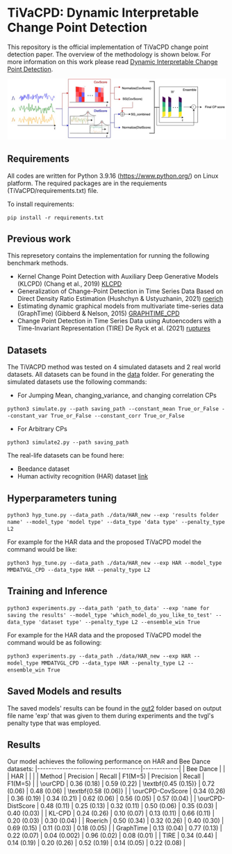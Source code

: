 # TiVaCPD: Dynamic Interpretable Change Point Detection
This repository is the official implementation of TiVaCPD change point detection paper. The overview of the methodology is shown below.
For more information on this work please read [Dynamic Interpretable Change Point Detection]().


![Network Overview](https://github.com/Tinbeh97/TiVaCPD/blob/main/Overview.jpg "network overview")
## Requirements
All codes are written for Python 3.9.16 (https://www.python.org/) on Linux platform. The required packages are in the requiements (TiVaCPD/requirements.txt) file.

To install requirements:

```setup
pip install -r requirements.txt
```
<!---
### Clone this repository
```
git clone git@github.com:
```
--->
## Previous work

This represetory contains the implementation for running the following benchmark methods.
- Kernel Change Point Detection with Auxiliary Deep Generative Models (KLCPD) (Chang et al., 2019) [KLCPD](https://arxiv.org/abs/1901.06077)
- Generalization of Change-Point Detection in Time Series Data Based on Direct Density Ratio Estimation (Hushchyn & Ustyuzhanin, 2021) [roerich](https://arxiv.org/abs/2001.06386)
- Estimating dynamic graphical models from multivariate time-series data (GraphTime) (Gibberd & Nelson, 2015) [GRAPHTIME_CPD](https://ceur-ws.org/Vol-1425/paper9.pdf)
- Change Point Detection in Time Series Data using Autoencoders with a Time-Invariant Representation (TIRE) De Ryck et al. (2021) [ruptures](https://arxiv.org/abs/2008.09524)

## Datasets 
The TiVACPD method was tested on 4 simulated datasets and 2 real world datasets. All datasets can be found in the [data](./TiVaCPD/data) folder.
For generating the simulated datasets use the following commands:
- For Jumping Mean, changing_variance, and changing correlation CPs
```
python3 simulate.py --path saving_path --constant_mean True_or_False --constant_var True_or_False --constant_corr True_or_False
```
- For Arbitrary CPs
```
python3 simulate2.py --path saving_path
```

The real-life datasets can be found here:
- Beedance dataset
- Human activity recognition (HAR) dataset [link](https://paperswithcode.com/dataset/har)
## Hyperparameters tuning 
```
python3 hyp_tune.py --data_path ./data/HAR_new --exp 'results folder name' --model_type 'model type' --data_type 'data type' --penalty_type L2
```

For example for the HAR data and the proposed TiVaCPD model the command would be like:
```
python3 hyp_tune.py --data_path ./data/HAR_new --exp HAR --model_type MMDATVGL_CPD --data_type HAR --penalty_type L2
```
## Training and Inference
```
python3 experiments.py --data_path 'path_to_data' --exp 'name for saving the results' --model_type 'which_model_do_you_like_to_test' --data_type 'dataset type' --penalty_type L2 --ensemble_win True
```

For example for the HAR data and the proposed TiVaCPD model the command would be as following:
```
python3 experiments.py --data_path ./data/HAR_new --exp HAR --model_type MMDATVGL_CPD --data_type HAR --penalty_type L2 --ensemble_win True
```
## Saved Models and results
The saved models' results can be found in the [out2](./TiVaCPD/out2) folder based on output file name 'exp' that was given to them during experiments and the tvgl's penalty type that was employed.

## Results
Our model achieves the following performance on HAR and Bee Dance datasets:
|-------------------------------------|-------------|
| Bee Dance      |             |             | HAR     |             |             |
| Method                              | Precision   | Recall      | F1(M=5)              | Precision    | Recall      | F1(M=5)              |
| \ourCPD                             | 0.36 (0.18) | 0.59 (0.22) | \textbf{0.45 (0.15)} | 0.72 (0.06)  | 0.48 (0.06) | \textbf{0.58 (0.06)} |
| \ourCPD-CovScore                    | 0.34 (0.26) | 0.36 (0.19) | 0.34 (0.21)          | 0.62 (0.06)  | 0.56 (0.05) | 0.57 (0.04)          |
| \ourCPD-DistScore                   | 0.48 (0.11) | 0.25 (0.13) | 0.32 (0.11)          | 0.50 (0.06)  | 0.35 (0.03) | 0.40 (0.03)          |
| KL-CPD                              | 0.24 (0.26) | 0.10 (0.07) | 0.13 (0.11)          | 0.66 (0.11)  | 0.20 (0.03) | 0.30 (0.04)          |
| Roerich                             | 0.50 (0.34) | 0.32 (0.26) | 0.40 (0.30)          | 0.69 (0.15)  | 0.11 (0.03) | 0.18 (0.05)          |
| GraphTime                           | 0.13 (0.04) | 0.77 (0.13) | 0.22 (0.07)          | 0.04 (0.002) | 0.96 (0.02) | 0.08 (0.01)          |
| TIRE                                | 0.34 (0.44) | 0.14 (0.19) | 0.20 (0.26)          | 0.52 (0.19)  | 0.14 (0.05) | 0.22 (0.08)          |


<!---
## Citation
If you find this repository useful, please consider citing the following papers: 
--->
